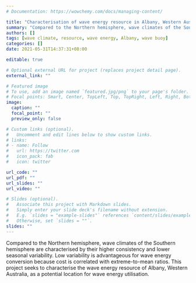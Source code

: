 ```yaml
---
# Documentation: https://wowchemy.com/docs/managing-content/

title: "Characterisation of wave energy resource in Albany, Western Australia"
summary: "Compared to the Northern hemisphere, wave climates of the Southern hemisphere are characterised by their higher consistency and lower seasonal variability. Low variability is advantageous for wave energy conversion because cost is correlated with extreme-to-mean ratios. This project seeks to characterise the wave energy resource of Albany, Western Australia, as a potential location for wave energy utilisation."
authors: []
tags: [wave climate, resource, wave energy, Albany, wave buoy]
categories: []
date: 2021-05-31T14:37:31+08:00

editable: true

# Optional external URL for project (replaces project detail page).
external_link: ""

# Featured image
# To use, add an image named `featured.jpg/png` to your page's folder.
# Focal points: Smart, Center, TopLeft, Top, TopRight, Left, Right, BottomLeft, Bottom, BottomRight.
image:
  caption: ""
  focal_point: ""
  preview_only: false

# Custom links (optional).
#   Uncomment and edit lines below to show custom links.
# links:
# - name: Follow
#   url: https://twitter.com
#   icon_pack: fab
#   icon: twitter

url_code: ""
url_pdf: ""
url_slides: ""
url_video: ""

# Slides (optional).
#   Associate this project with Markdown slides.
#   Simply enter your slide deck's filename without extension.
#   E.g. `slides = "example-slides"` references `content/slides/example-slides.md`.
#   Otherwise, set `slides = ""`.
slides: ""
---
```


Compared to the Northern hemisphere, wave climates of the Southern hemisphere are characterised by their higher consistency and lower seasonal variability. Low variability is advantageous for wave energy conversion because cost is correlated with extreme-to-mean ratios. This project seeks to characterise the wave energy resource of Albany, Western Australia, as a potential location for wave energy utilisation.
